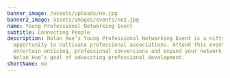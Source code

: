 ```yaml
---
banner_image: /assets/uploads/ne.jpg
banner2_image: assets/images/events/ne2.jpg
name: Young Professional Networking Event
subtitle: Connecting People
description: Nolan Hue’s Young Professional Networking Event is a nifty
  opportunity to cultivate professional associations. Attend this event to
  entertain enticing, professional conversions and expand your network. The aids
  Nolan Hue’s goal of advocating professional development.
shortName: ne
---
```

